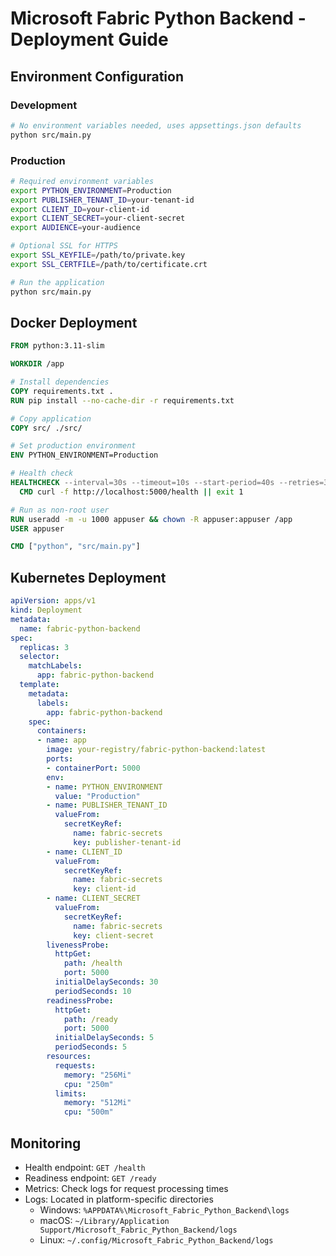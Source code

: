 # Microsoft Fabric Python Backend - Deployment Guide

## Environment Configuration

### Development

```bash
# No environment variables needed, uses appsettings.json defaults
python src/main.py
```

### Production

```bash
# Required environment variables
export PYTHON_ENVIRONMENT=Production
export PUBLISHER_TENANT_ID=your-tenant-id
export CLIENT_ID=your-client-id
export CLIENT_SECRET=your-client-secret
export AUDIENCE=your-audience

# Optional SSL for HTTPS
export SSL_KEYFILE=/path/to/private.key
export SSL_CERTFILE=/path/to/certificate.crt

# Run the application
python src/main.py
```

## Docker Deployment

```dockerfile
FROM python:3.11-slim

WORKDIR /app

# Install dependencies
COPY requirements.txt .
RUN pip install --no-cache-dir -r requirements.txt

# Copy application
COPY src/ ./src/

# Set production environment
ENV PYTHON_ENVIRONMENT=Production

# Health check
HEALTHCHECK --interval=30s --timeout=10s --start-period=40s --retries=3 \
  CMD curl -f http://localhost:5000/health || exit 1

# Run as non-root user
RUN useradd -m -u 1000 appuser && chown -R appuser:appuser /app
USER appuser

CMD ["python", "src/main.py"]
```

## Kubernetes Deployment

```yaml
apiVersion: apps/v1
kind: Deployment
metadata:
  name: fabric-python-backend
spec:
  replicas: 3
  selector:
    matchLabels:
      app: fabric-python-backend
  template:
    metadata:
      labels:
        app: fabric-python-backend
    spec:
      containers:
      - name: app
        image: your-registry/fabric-python-backend:latest
        ports:
        - containerPort: 5000
        env:
        - name: PYTHON_ENVIRONMENT
          value: "Production"
        - name: PUBLISHER_TENANT_ID
          valueFrom:
            secretKeyRef:
              name: fabric-secrets
              key: publisher-tenant-id
        - name: CLIENT_ID
          valueFrom:
            secretKeyRef:
              name: fabric-secrets
              key: client-id
        - name: CLIENT_SECRET
          valueFrom:
            secretKeyRef:
              name: fabric-secrets
              key: client-secret
        livenessProbe:
          httpGet:
            path: /health
            port: 5000
          initialDelaySeconds: 30
          periodSeconds: 10
        readinessProbe:
          httpGet:
            path: /ready
            port: 5000
          initialDelaySeconds: 5
          periodSeconds: 5
        resources:
          requests:
            memory: "256Mi"
            cpu: "250m"
          limits:
            memory: "512Mi"
            cpu: "500m"
```

## Monitoring

- Health endpoint: `GET /health`
- Readiness endpoint: `GET /ready`
- Metrics: Check logs for request processing times
- Logs: Located in platform-specific directories
  - Windows: `%APPDATA%\Microsoft_Fabric_Python_Backend\logs`
  - macOS: `~/Library/Application Support/Microsoft_Fabric_Python_Backend/logs`
  - Linux: `~/.config/Microsoft_Fabric_Python_Backend/logs`
  